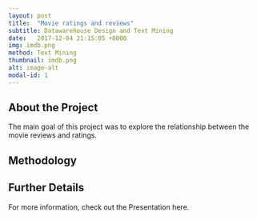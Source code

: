 ```yaml
---
layout: post
title:  "Movie ratings and reviews"
subtitle: Datawarehouse Design and Text Mining
date:   2017-12-04 21:15:05 +0000
img: imdb.png
method: Text Mining
thumbnail: imdb.png
alt: image-alt
modal-id: 1
---
```


##  About the Project
The main goal of this project was to explore the relationship between the movie reviews and ratings.

## Methodology


## Further Details
For more information, check out the Presentation here.

